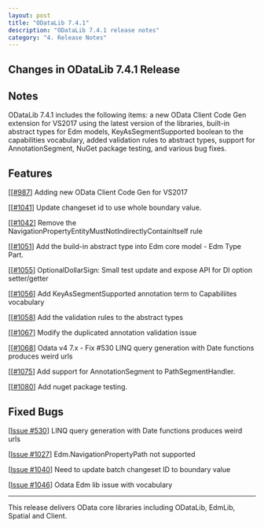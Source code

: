 ```yaml
---
layout: post
title: "ODataLib 7.4.1"
description: "ODataLib 7.4.1 release notes"
category: "4. Release Notes"
---
```


## Changes in ODataLib 7.4.1 Release ##

## Notes ##

ODataLib 7.4.1 includes the following items: a new OData Client Code Gen extension for VS2017 using the latest version of the libraries, built-in abstract types for Edm models, KeyAsSegmentSupported boolean to the capabilities vocabulary, added validation rules to abstract types, support for AnnotationSegment, NuGet package testing, and various bug fixes.

## Features ##

[[[#987](https://github.com/OData/odata.net/pull/987)] Adding new OData Client Code Gen for VS2017

[[[#1041](https://github.com/OData/odata.net/pull/1041)] Update changeset id to use whole boundary value.

[[[#1042](https://github.com/OData/odata.net/pull/1042)] Remove the NavigationPropertyEntityMustNotIndirectlyContainItself rule

[[[#1051](https://github.com/OData/odata.net/pull/1051)] Add the build-in abstract type into Edm core model - Edm Type Part.

[[[#1055](https://github.com/OData/odata.net/pull/1055)] OptionalDollarSign: Small test update and expose API for DI option setter/getter

[[[#1056](https://github.com/OData/odata.net/pull/1056)] Add KeyAsSegmentSupported annotation term to Capabiliites vocabulary

[[[#1058](https://github.com/OData/odata.net/pull/1058)] Add the validation rules to the abstract types

[[[#1067](https://github.com/OData/odata.net/pull/1067)] Modify the duplicated annotation validation issue

[[[#1068](https://github.com/OData/odata.net/pull/1068)] Odata v4 7.x - Fix #530 LINQ query generation with Date functions produces weird urls

[[[#1075](https://github.com/OData/odata.net/pull/1075)] Add support for AnnotationSegment to PathSegmentHandler.

[[[#1080](https://github.com/OData/odata.net/pull/1080)] Add nuget package testing.

## Fixed Bugs ##

[[Issue #530](https://github.com/OData/odata.net/issues/530)] LINQ query generation with Date functions produces weird urls

[[Issue #1027](https://github.com/OData/odata.net/issues/1027)] Edm.NavigationPropertyPath not supported

[[Issue #1040](https://github.com/OData/odata.net/issues/1040)] Need to update batch changeset ID to boundary value

[[Issue #1046](https://github.com/OData/odata.net/issues/1046)] Odata Edm lib issue with vocabulary

---

This release delivers OData core libraries including ODataLib, EdmLib, Spatial and Client.
